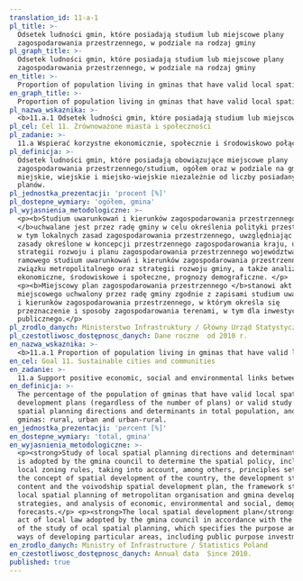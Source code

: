 ```yaml
---
translation_id: 11-a-1
pl_title: >-
  Odsetek ludności gmin, które posiadają studium lub miejscowe plany
  zagospodarowania przestrzennego, w podziale na rodzaj gminy
pl_graph_title: >-
  Odsetek ludności gmin, które posiadają studium lub miejscowe plany
  zagospodarowania przestrzennego, w podziale na rodzaj gminy
en_title: >-
  Proportion of population living in gminas that have valid local spatial development plans or valid study of local spatial planning      directions and determinants, by type of gminas
en_graph_title: >-
  Proportion of population living in gminas that have valid local spatial development plans or valid study of local spatial planning directions and determinants, by type of gminas
pl_nazwa_wskaznika: >-
  <b>11.a.1 Odsetek ludności gmin, które posiadają studium lub miejscowe plany zagospodarowania przestrzennego, w podziale na rodzaj gminy</b>
pl_cel: Cel 11. Zrównoważone miasta i społeczności
pl_zadanie: >-
  11.a Wspierać korzystne ekonomicznie, społecznie i środowiskowo połączenia pomiędzy obszarami miejskimi, podmiejskimi i wiejskimi poprzez wzmocnienie krajowego i regionalnego planowania rozwoju
pl_definicja: >-
  Odsetek ludności gmin, które posiadają obowiązujące miejscowe plany
  zagospodarowania przestrzennego/studium, ogółem oraz w podziale na gminy
  miejskie, wiejskie i miejsko-wiejskie niezależnie od liczby posiadanych
  planów.
pl_jednostka_prezentacji: 'procent [%]'
pl_dostepne_wymiary: 'ogółem, gmina'
pl_wyjasnienia_metodologiczne: >-
  <p><b>Studium uwarunkowań i kierunków zagospodarowania przestrzennego
  </b>uchwalane jest przez radę gminy w celu określenia polityki przestrzennej,
  w tym lokalnych zasad zagospodarowania przestrzennego, uwzględniając m.in.
  zasady określone w koncepcji przestrzennego zagospodarowania kraju, ustalenia
  strategii rozwoju i planu zagospodarowania przestrzennego województwa,
  ramowego studium uwarunkowań i kierunków zagospodarowania przestrzennego
  związku metropolitalnego oraz strategii rozwoju gminy, a także analizy
  ekonomiczne, środowiskowe i społeczne, prognozy demograficzne. </p>
  <p><b>Miejscowy plan zagospodarowania przestrzennego </b>stanowi akt prawa
  miejscowego uchwalony przez radę gminy zgodnie z zapisami studium uwarunkowań
  i kierunków zagospodarowania przestrzennego, w którym określa się
  przeznaczenie i sposoby zagospodarowania terenami, w tym dla inwestycji celu
  publicznego.</p>
pl_zrodlo_danych: Ministerstwo Infrastruktury / Główny Urząd Statystyczny
pl_czestotliwosc_dostępnosc_danych: Dane roczne  od 2010 r.
en_nazwa_wskaznika: >-
  <b>11.a.1 Proportion of population living in gminas that have valid local spatial development plans or valid study of local spatial planning directions and determinants, by type of gminas</b>
en_cel: Goal 11. Sustainable cities and communities
en_zadanie: >-
  11.a Support positive economic, social and environmental links between urban, peri-urban and rural areas by strengthening national and regional development planning
en_definicja: >-
  The percentage of the population of gminas that have valid local spatial
  development plans (regardless of the number of plans) or valid study of local
  spatial planning directions and determinants in total population, and by type of
  gminas: rural, urban and urban-rural.
en_jednostka_prezentacji: 'percent [%]'
en_dostepne_wymiary: 'total, gmina'
en_wyjasnienia_metodologiczne: >-
  <p><strong>Study of local spatial planning directions and determinants</strong>
  is adopted by the gmina council to determine the spatial policy, including
  local zoning rules, taking into account, among others, principles set out in
  the concept of spatial development of the country, the development strategy
  content and the voivodship spatial development plan, the framework study of
  local spatial planning of metropolitan organisation and gmina development
  strategies, and analysis of economic, environmental and social, demographic
  forecasts.</p> <p><strong>The local spatial development plan</strong> is an
  act of local law adopted by the gmina council in accordance with the content
  of the study of ocal spatial planning, which specifies the purpose and the
  ways of developing particular areas, including public purpose investment.</p>
en_zrodlo_danych: Ministry of Infrastructure / Statistics Poland
en_czestotliwosc_dostępnosc_danych: Annual data  Since 2010.
published: true
---
```

